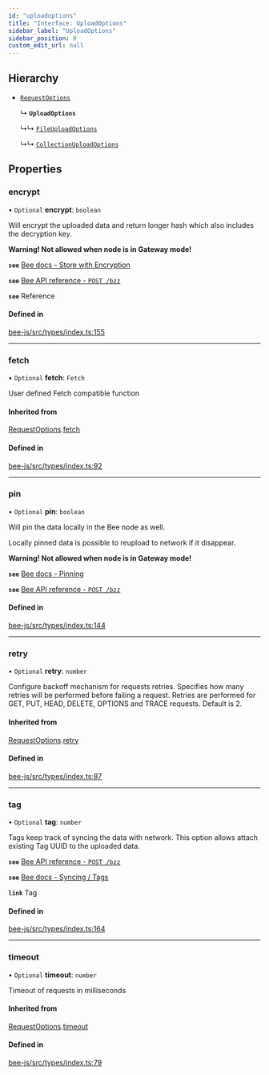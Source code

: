 ```yaml
---
id: "uploadoptions"
title: "Interface: UploadOptions"
sidebar_label: "UploadOptions"
sidebar_position: 0
custom_edit_url: null
---
```


## Hierarchy

- [`RequestOptions`](requestoptions.md)

  ↳ **`UploadOptions`**

  ↳↳ [`FileUploadOptions`](fileuploadoptions.md)

  ↳↳ [`CollectionUploadOptions`](collectionuploadoptions.md)

## Properties

### encrypt

• `Optional` **encrypt**: `boolean`

Will encrypt the uploaded data and return longer hash which also includes the decryption key.

**Warning! Not allowed when node is in Gateway mode!**

**`see`** [Bee docs - Store with Encryption](https://docs.ethswarm.org/docs/access-the-swarm/store-with-encryption)

**`see`** [Bee API reference - `POST /bzz`](https://docs.ethswarm.org/api/#tag/Collection/paths/~1bzz/post)

**`see`** Reference

#### Defined in

[bee-js/src/types/index.ts:155](https://github.com/ethersphere/bee-js/blob/ae6a776/src/types/index.ts#L155)

___

### fetch

• `Optional` **fetch**: `Fetch`

User defined Fetch compatible function

#### Inherited from

[RequestOptions](requestoptions.md).[fetch](requestoptions.md#fetch)

#### Defined in

[bee-js/src/types/index.ts:92](https://github.com/ethersphere/bee-js/blob/ae6a776/src/types/index.ts#L92)

___

### pin

• `Optional` **pin**: `boolean`

Will pin the data locally in the Bee node as well.

Locally pinned data is possible to reupload to network if it disappear.

**Warning! Not allowed when node is in Gateway mode!**

**`see`** [Bee docs - Pinning](https://docs.ethswarm.org/docs/access-the-swarm/pinning)

**`see`** [Bee API reference - `POST /bzz`](https://docs.ethswarm.org/api/#tag/Collection/paths/~1bzz/post)

#### Defined in

[bee-js/src/types/index.ts:144](https://github.com/ethersphere/bee-js/blob/ae6a776/src/types/index.ts#L144)

___

### retry

• `Optional` **retry**: `number`

Configure backoff mechanism for requests retries.
Specifies how many retries will be performed before failing a request.
Retries are performed for GET, PUT, HEAD, DELETE, OPTIONS and TRACE requests.
Default is 2.

#### Inherited from

[RequestOptions](requestoptions.md).[retry](requestoptions.md#retry)

#### Defined in

[bee-js/src/types/index.ts:87](https://github.com/ethersphere/bee-js/blob/ae6a776/src/types/index.ts#L87)

___

### tag

• `Optional` **tag**: `number`

Tags keep track of syncing the data with network. This option allows attach existing Tag UUID to the uploaded data.

**`see`** [Bee API reference - `POST /bzz`](https://docs.ethswarm.org/api/#tag/Collection/paths/~1bzz/post)

**`see`** [Bee docs - Syncing / Tags](https://docs.ethswarm.org/docs/access-the-swarm/syncing)

**`link`** Tag

#### Defined in

[bee-js/src/types/index.ts:164](https://github.com/ethersphere/bee-js/blob/ae6a776/src/types/index.ts#L164)

___

### timeout

• `Optional` **timeout**: `number`

Timeout of requests in milliseconds

#### Inherited from

[RequestOptions](requestoptions.md).[timeout](requestoptions.md#timeout)

#### Defined in

[bee-js/src/types/index.ts:79](https://github.com/ethersphere/bee-js/blob/ae6a776/src/types/index.ts#L79)
